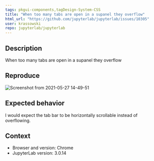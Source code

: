 ```yaml
---
tags: pkgui-components,tagDesign-System-CSS
title: "When too many tabs are open in a supanel they overflow"
html_url: "https://github.com/jupyterlab/jupyterlab/issues/10305"
user: krassowski
repo: jupyterlab/jupyterlab
---
```


## Description

When too many tabs are open in a supanel they overflow

## Reproduce

![Screenshot from 2021-05-27 14-49-51](https://user-images.githubusercontent.com/5832902/119838146-14cd4e00-befb-11eb-93f4-ae9e1e333d5a.png)

## Expected behavior

I would expect the tab bar to be horizontally scrollable instead of overflowing.

## Context

- Browser and version: Chrome
- JupyterLab version: 3.0.14